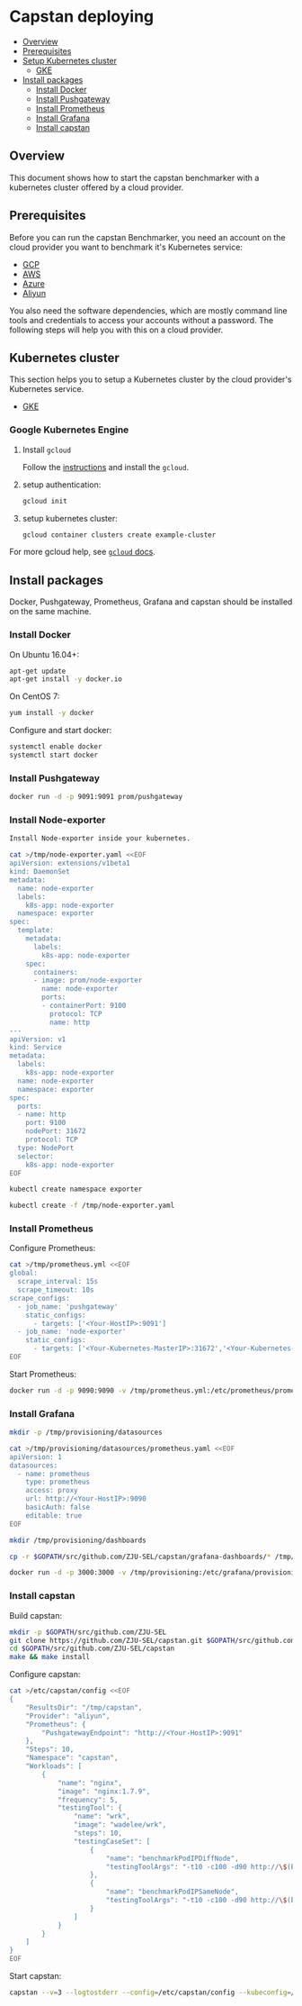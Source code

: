 # Capstan deploying

- [Overview](#overview)
- [Prerequisites](#prerequisites)
- [Setup Kubernetes cluster](#kubernetes-cluster)
    - [GKE](#google-kubernetes-engine)
- [Install packages](#install-packages)
    - [Install Docker](#install-docker)
    - [Install Pushgateway](#install-pushgateway)
    - [Install Prometheus](#install-prometheus)
    - [Install Grafana](#install-grafana)
    - [Install capstan](#install-capstan)

## Overview

This document shows how to start the capstan benchmarker with a kubernetes cluster offered by a cloud provider.

## Prerequisites

Before you can run the capstan Benchmarker, you need an account on the cloud provider you want to benchmark it's Kubernetes service:

- [GCP](https://cloud.google.com)
- [AWS](http://aws.amazon.com)
- [Azure](http://azure.microsoft.com)
- [Aliyun](http://www.aliyun.com)

You also need the software dependencies, which are mostly command line tools and credentials to access your accounts without a password. The following steps will help you with this on a cloud provider.

## Kubernetes cluster

This section helps you to setup a Kubernetes cluster by the cloud provider's Kubernetes service.

- [GKE](#google-kubernetes-engine)

### Google Kubernetes Engine

1. Install `gcloud`

    Follow the [instructions](https://developers.google.com/cloud/sdk/) and install the `gcloud`.

1. setup authentication:

    ```bash
    gcloud init
    ```

1. setup kubernetes cluster:

    ```bash
    gcloud container clusters create example-cluster
    ```

For more gcloud help, see [`gcloud` docs](https://cloud.google.com/sdk/gcloud/).

## Install packages

Docker, Pushgateway, Prometheus, Grafana and capstan should be installed on the same machine.

### Install Docker

On Ubuntu 16.04+:

```sh
apt-get update
apt-get install -y docker.io
```

On CentOS 7:

```sh
yum install -y docker
```

Configure and start docker:

```sh
systemctl enable docker
systemctl start docker
```

### Install Pushgateway

```sh
docker run -d -p 9091:9091 prom/pushgateway
```

### Install Node-exporter

```sh
Install Node-exporter inside your kubernetes.

cat >/tmp/node-exporter.yaml <<EOF
apiVersion: extensions/v1beta1
kind: DaemonSet
metadata:
  name: node-exporter
  labels:
    k8s-app: node-exporter
  namespace: exporter
spec:
  template:
    metadata:
      labels:
        k8s-app: node-exporter
    spec:
      containers:
      - image: prom/node-exporter
        name: node-exporter
        ports:
        - containerPort: 9100
          protocol: TCP
          name: http
---
apiVersion: v1
kind: Service
metadata:
  labels:
    k8s-app: node-exporter
  name: node-exporter
  namespace: exporter
spec:
  ports:
  - name: http
    port: 9100
    nodePort: 31672
    protocol: TCP
  type: NodePort
  selector:
    k8s-app: node-exporter
EOF

kubectl create namespace exporter

kubectl create -f /tmp/node-exporter.yaml
```

### Install Prometheus

Configure Prometheus:

```sh
cat >/tmp/prometheus.yml <<EOF
global:
  scrape_interval: 15s
  scrape_timeout: 10s
scrape_configs:
  - job_name: 'pushgateway'
    static_configs:
      - targets: ['<Your-HostIP>:9091']
  - job_name: 'node-exporter'
    static_configs:
      - targets: ['<Your-Kubernetes-MasterIP>:31672','<Your-Kubernetes-Node1IP>:31672','<Your-Kubernetes-Node2IP>:31672',...]
EOF
```

Start Prometheus:

```sh
docker run -d -p 9090:9090 -v /tmp/prometheus.yml:/etc/prometheus/prometheus.yml prom/prometheus
```

### Install Grafana

```sh
mkdir -p /tmp/provisioning/datasources

cat >/tmp/provisioning/datasources/prometheus.yaml <<EOF
apiVersion: 1
datasources:
  - name: prometheus
    type: prometheus
    access: proxy
    url: http://<Your-HostIP>:9090
    basicAuth: false
    editable: true
EOF

mkdir /tmp/provisioning/dashboards

cp -r $GOPATH/src/github.com/ZJU-SEL/capstan/grafana-dashboards/* /tmp/provisioning/dashboards/

docker run -d -p 3000:3000 -v /tmp/provisioning:/etc/grafana/provisioning grafana/grafana
```

### Install capstan

Build capstan:

```sh
mkdir -p $GOPATH/src/github.com/ZJU-SEL
git clone https://github.com/ZJU-SEL/capstan.git $GOPATH/src/github.com/ZJU-SEL/capstan
cd $GOPATH/src/github.com/ZJU-SEL/capstan
make && make install
```

Configure capstan:

```sh
cat >/etc/capstan/config <<EOF
{
    "ResultsDir": "/tmp/capstan",
    "Provider": "aliyun",
    "Prometheus": {
        "PushgatewayEndpoint": "http://<Your-HostIP>:9091"
    },
    "Steps": 10,
    "Namespace": "capstan",
    "Workloads": [
        {
            "name": "nginx",
            "image": "nginx:1.7.9",
            "frequency": 5,
            "testingTool": {
                "name": "wrk",
                "image": "wadelee/wrk",
                "steps": 10,
                "testingCaseSet": [
                    {
                        "name": "benchmarkPodIPDiffNode",
                        "testingToolArgs": "-t10 -c100 -d90 http://\$(ENDPOINT)/"
                    },
                    {
                        "name": "benchmarkPodIPSameNode",
                        "testingToolArgs": "-t10 -c100 -d90 http://\$(ENDPOINT)/"
                    }
                ]
            }
        }
    ]
}
EOF
```

Start capstan:

```sh
capstan --v=3 --logtostderr --config=/etc/capstan/config --kubeconfig=/etc/kubernetes/admin.conf &
```